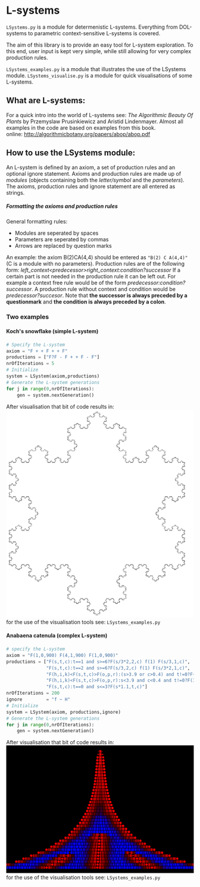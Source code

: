 # L-systems

`LSystems.py` is a module for determenistic L-systems.
Everything from DOL-systems to parametric context-sensitive L-systems is covered.

The aim of this library is to provide an easy tool for L-system exploration. 
To this end, user input is kept very simple, while still allowing for very complex 
production rules. 

`LSystems_examples.py` is a module that illustrates the use of the LSystems module.
`LSystems_visualise.py` is a module for quick visualisations of some L-systems.

## What are L-systems:
For a quick intro into the world of L-systems see: 
*The Algorithmic Beauty Of Plants* by Przemyslaw Prusinkiewicz and Aristid Lindenmayer.
Almost all examples in the code are based on examples from this book.  
online: http://algorithmicbotany.org/papers/abop/abop.pdf

## How to use the LSystems module:
An L-system is defined by an axiom, a set of production rules and an optional ignore statement. Axioms and production rules are made up of *modules* (objects containing both the *letter/symbol* and the *parameters*). The axioms, production rules and ignore statement are all entered as strings.
##### Formatting the axioms and production rules
General formatting rules:
- Modules are seperated by spaces
- Parameters are seperated by commas
- Arrows are replaced by question marks

An example: the axiom B(2)CA(4,4) should be entered as `"B(2) C A(4,4)"` (C is a module with no parameters).
Production rules are of the following form: *left_context\<predecessor\>right_context:condition?successor*
If a certain part is not needed in the production rule it can be left out. For example a context free rule would be of the form *predecessor:condition?successor*. A production rule without context and condition would be *predecessor?succesor*. Note that **the successor is always preceded by a questionmark** and **the condition is always preceded by a colon**.

### Two examples
#### Koch's snowflake (simple L-system)
```python
# Specify the L-system
axiom = "F + + F + + F"
productions = ["F?F - F + + F - F"] 
nrOfIterations = 5
# Initialize
system = LSystem(axiom,productions)
# Generate the L-system generations
for j in range(0,nrOfIterations):
    gen = system.nextGeneration()
```
After visualisation that bit of code results in:
![alt text](https://github.com/RHJG/L-systems/blob/master/example1.PNG "Koch's snowflake")
for the use of the visualisation tools see: `LSystems_examples.py`
#### Anabaena catenula (complex L-system)
```python
# specify the L-system
axiom = "F(1,0,900) F(4,1,900) F(1,0,900)"
productions = ["F(s,t,c):t==1 and s>=6?F(s/3*2,2,c) f(1) F(s/3,1,c)",
               "F(s,t,c):t==2 and s>=6?F(s/3,2,c) f(1) F(s/3*2,1,c)",
               "F(h,i,k)<F(s,t,c)>F(o,p,r):(s>3.9 or c>0.4) and t!=0?F(s+0.1,t,c+0.25*(k+r-3*c))",
               "F(h,i,k)<F(s,t,c)>F(o,p,r):s<3.9 and c<0.4 and t!=0?F(1,0,900)",
               "F(s,t,c):t==0 and s<=3?F(s*1.1,t,c)"]
nrOfIterations = 200
ignore         = "f ~ H"
# Initialize
system = LSystem(axiom, productions,ignore)
# Generate the L-system generations
for j in range(0,nrOfIterations):
    gen = system.nextGeneration()
```
After visualisation that bit of code results in:
![alt text](https://github.com/RHJG/L-systems/blob/master/example2.PNG "Anabaena catenula")
for the use of the visualisation tools see: `LSystems_examples.py`
